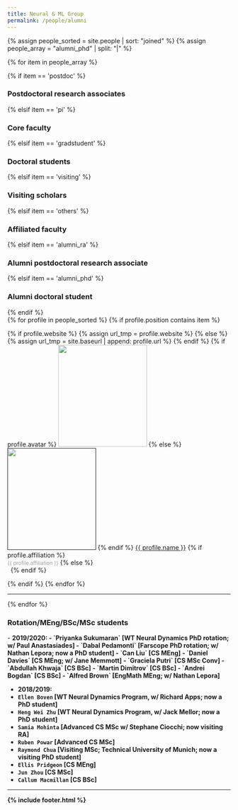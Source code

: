 ```yaml
---
title: Neural & ML Group
permalink: /people/alumni
---
```


{% assign people_sorted = site.people | sort: "joined" %}
{% assign people_array = "alumni_phd" | split: "|" %}


<!--
{% assign people_array = "alumni_ra|alumni_phd" | split: "|" %}

{% assign people_sorted = site.people | sort: "joined" %}
<ul>
{% for y in yearsSorted %}
  <li>{{ y.name }}
    <ul>
      {% assign yearTitlesSorted = y.items | sort: "title" %}
      {% for t in yearTitlesSorted %}
      <li>{{ t.title }}</li>
      {% endfor %}
    </ul>
  </li>
{% endfor %}
</ul>-->

{% for item in people_array %}

<div class="pos_header">
{% if item == 'postdoc' %}
<h3>Postdoctoral research associates</h3>
 {% elsif item == 'pi' %}
<h3>Core faculty</h3>
 {% elsif item == 'gradstudent' %}
<h3>Doctoral students</h3>
{% elsif item == 'visiting' %}
<h3>Visiting scholars</h3>
 {% elsif item == 'others' %} 
<h3>Affiliated faculty</h3>
{% elsif item == 'alumni_ra' %}
<h3>Alumni postdoctoral research associate</h3>
{% elsif item == 'alumni_phd' %}
<h3>Alumni doctoral student</h3>
{% endif %}
</div>

<div class="content list people">
  {% for profile in people_sorted %}
    {% if profile.position contains item %}
    <div class="list-item-people">
      <p class="list-post-title">
        {% if profile.website %}
          {% assign url_tmp = profile.website %}
        {% else %}
          {% assign url_tmp = site.baseurl | append: profile.url %}
        {% endif %}
        {% if profile.avatar %}
        <a href="{{url_tmp}}"><img width="200" height="230" src="{{site.baseurl}}/images/people/{{profile.avatar}}"></a>
        {% else %}
        <a href=""><img width="200" height="230" src="http://evansheline.com/wp-content/uploads/2011/02/facebook-Storm-Trooper.jpg"></a>
        {% endif %}
        <a class="name" href="{{url_tmp}}">{{ profile.name }}</a>
        {% if profile.affiliation %}
          <br><small><span style="color:#9d9d9d">{{ profile.affiliation }}</span></small>
        {% else %}
          <br><small><span style="color:#FFFFFF">.</span></small>
        {% endif %}
      </p>
    </div>
    {% endif %}
  {% endfor %}
</div>
<hr>
{% endfor %}

<div class="pos_header">
<h3>Rotation/MEng/BSc/MSc students</h3>
</div>
- <b>2019/2020<b>:
- `Priyanka Sukumaran` [WT Neural Dynamics PhD rotation; w/ Paul Anastasiades]
- `Dabal Pedamonti` [Farscope PhD rotation; w/ Nathan Lepora; now a PhD student]
- `Can Liu` [CS MEng]
- `Daniel Davies` [CS MEng; w/ Jane Memmott]
- `Graciela Putri` [CS MSc Conv]
- `Abdullah Khwaja` [CS BSc]
- `Martin Dimitrov` [CS BSc]
- `Andrei Bogdan` [CS BSc]
- `Alfred Brown` [EngMath MEng; w/ Nathan Lepora]

- <b>2018/2019<b>:
- `Ellen Boven` [WT Neural Dynamics Program, w/ Richard Apps; now a PhD student]
- `Heng Wei Zhu` [WT Neural Dynamics Program, w/ Jack Mellor; now a PhD student]
- `Samia Mohinta` [Advanced CS MSc w/ Stephane Ciocchi; now visiting RA]
- `Ruben Powar` [Advanced CS MSc]
- `Raymond Chua` [Visiting MSc; Technical University of Munich; now a visiting PhD student]
- `Ellis Pridgeon` [CS MEng]
- `Jun Zhou` [CS MSc]
- `Callum Macmillan` [CS BSc]
<hr>

{% include footer.html %}


